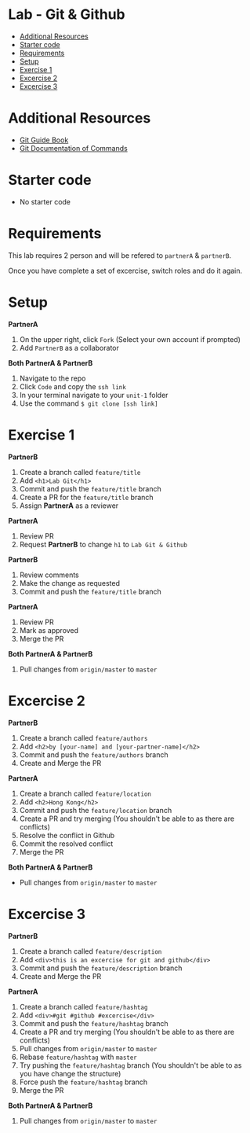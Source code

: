 # Lab - Git & Github <!-- omit in toc -->
- [Additional Resources](#additional-resources)
- [Starter code](#starter-code)
- [Requirements](#requirements)
- [Setup](#setup)
- [Exercise 1](#exercise-1)
- [Excercise 2](#excercise-2)
- [Excercise 3](#excercise-3)

# Additional Resources
- [Git Guide Book](https://git-scm.com/book/en/v2)
- [Git Documentation of Commands](https://git-scm.com/docs)

# Starter code
- No starter code

# Requirements
This lab requires 2 person and will be refered to `partnerA` & `partnerB`.

Once you have complete a set of excercise, switch roles and do it again.

# Setup
**PartnerA**
1. On the upper right, click `Fork` (Select your own account if prompted)
2. Add `PartnerB` as a collaborator

**Both PartnerA & PartnerB**
1. Navigate to the repo
2. Click `Code` and copy the `ssh link`
3. In your terminal navigate to your `unit-1` folder
4. Use the command `$ git clone [ssh link]`

# Exercise 1
**PartnerB**
1. Create a branch called `feature/title`
2. Add `<h1>Lab Git</h1>`
3. Commit and push the `feature/title` branch
4. Create a PR for the `feature/title` branch
5. Assign **PartnerA** as a reviewer

**PartnerA**
1. Review PR
2. Request **PartnerB** to change `h1` to `Lab Git & Github`

**PartnerB**
1. Review comments
2. Make the change as requested
3. Commit and push the `feature/title` branch

**PartnerA**
1. Review PR
2. Mark as approved
3. Merge the PR

**Both PartnerA & PartnerB**
1. Pull changes from `origin/master` to `master`

# Excercise 2
**PartnerB**
1. Create a branch called `feature/authors`
2. Add `<h2>by [your-name] and [your-partner-name]</h2>`
3. Commit and push the `feature/authors` branch
4. Create and Merge the PR

**PartnerA**
1. Create a branch called `feature/location`
2. Add `<h2>Hong Kong</h2>`
3. Commit and push the `feature/location` branch
4. Create a PR and try merging (You shouldn't be able to as there are conflicts)
5. Resolve the conflict in Github
6. Commit the resolved conflict
7. Merge the PR

**Both PartnerA & PartnerB**
- Pull changes from `origin/master` to `master`

# Excercise 3
**PartnerB**
1. Create a branch called `feature/description`
2. Add `<div>this is an excercise for git and github</div>`
3. Commit and push the `feature/description` branch
4. Create and Merge the PR

**PartnerA**
1. Create a branch called `feature/hashtag`
2. Add `<div>#git #github #excercise</div>`
3. Commit and push the `feature/hashtag` branch
4. Create a PR and try merging (You shouldn't be able to as there are conflicts)
5. Pull changes from `origin/master` to `master`
6. Rebase `feature/hashtag` with `master`
7. Try pushing the `feature/hashtag` branch (You shouldn't be able to as you have change the structure)
8. Force push the `feature/hashtag` branch
9. Merge the PR

**Both PartnerA & PartnerB**
1. Pull changes from `origin/master` to `master`

